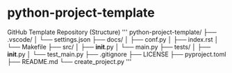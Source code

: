 # python-project-template
GitHub Template Repository (Structure)
'''
python-project-template/
├── .vscode/
│   └── settings.json
├── docs/
│   ├── conf.py
│   ├── index.rst
│   └── Makefile
├── src/
│   ├── __init__.py
│   └── main.py
├── tests/
│   ├── __init__.py
│   └── test_main.py
├── .gitignore
├── LICENSE
├── pyproject.toml
├── README.md
└── create_project.py
'''
